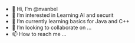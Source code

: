 - 👋 Hi, I’m @nvanbel
- 👀 I’m interested in Learning AI and securit
- 🌱 I’m currently learning basics for Java and C++
- 💞️ I’m looking to collaborate on ...
- 📫 How to reach me ...

<!---
nvanbel/nvanbel is a ✨ special ✨ repository because its `README.md` (this file) appears on your GitHub profile.
You can click the Preview link to take a look at your changes.
--->
